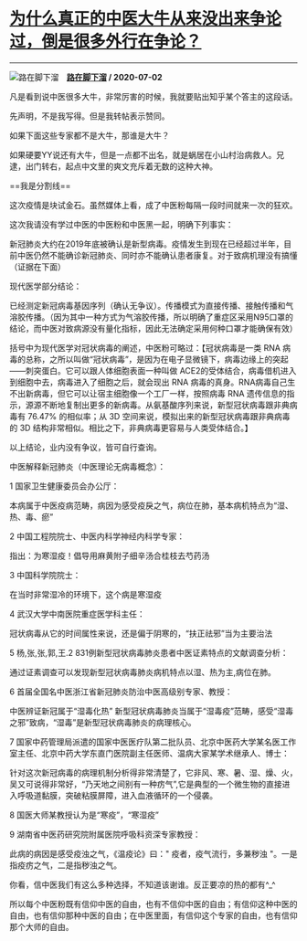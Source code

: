 # [为什么真正的中医大牛从来没出来争论过，倒是很多外行在争论？](https://www.zhihu.com/answer/1314021464)

----------------------------------------------------------------------------

![路在脚下溜](https://pic4.zhimg.com/da8e974dc.jpg?source=1940ef5c "路在脚下溜")&emsp;**[路在脚下溜](https://www.zhihu.com/people/74ls373) / 2020-07-02**

凡是看到说中医很多大牛，非常厉害的时候，我就要贴出知乎某个答主的这段话。

先声明，不是我写得。但是我转帖表示赞同。

如果下面这些专家都不是大牛，那谁是大牛？

如果硬要YY说还有大牛，但是一点都不出名，就是蜗居在小山村治病救人。兄逮，出门转右，起点中文里的爽文充斥着无数的这种大神。

==我是分割线==


这次疫情是块试金石。虽然媒体上看，成了中医粉每隔一段时间就来一次的狂欢。


这次我请没有学过中医的中医粉和中医黑一起，明确下列事实：


新冠肺炎大约在2019年底被确认是新型病毒。疫情发生到现在已经超过半年，目前中医仍然不能确诊新冠肺炎、同时亦不能确认患者康复。对于致病机理没有搞懂（证据在下面）


现代医学部分结论：


已经测定新冠病毒基因序列（确认无争议）。传播模式为直接传播、接触传播和气溶胶传播。（因为其中一种方式为气溶胶传播，所以明确了重症区采用N95口罩的结论，而中医对致病源没有量化指标，因此无法确定采用何种口罩才能确保有效）


括号中为现代医学对冠状病毒的阐述，中医粉可略过：【冠状病毒是一类 RNA 病毒的总称，之所以叫做“冠状病毒”，是因为在电子显微镜下，病毒边缘上的突起——刺突蛋白。它可以跟人体细胞表面一种叫做 ACE2的受体结合，病毒借机进入到细胞中去，病毒进入了细胞之后，就会现出 RNA 病毒的真身。RNA病毒自己生不出新病毒，但它可以让宿主细胞像一个工厂一样，按照病毒 RNA 遗传信息的指示，源源不断地复制出更多的新病毒。从氨基酸序列来说，新型冠状病毒跟非典病毒有 76.47% 的相似率；从 3D 空间来说，模拟出来的新型冠状病毒跟非典病毒的 3D 结构非常相似。相比之下，非典病毒更容易与人类受体结合。】


以上结论，业内没有争议，皆可自行查询。


中医解释新冠肺炎（中医理论无病毒概念）：


1 国家卫生健康委员会办公厅：


本病属于中医疫病范畴，病因为感受疫戾之气，病位在肺，基本病机特点为“湿、热、毒、瘀”


2 中国工程院院士、中医内科学神经内科学专家：


指出：为寒湿疫！倡导用麻黄附子细辛汤合桂枝去芍药汤


3 中国科学院院士：


在当时非常湿冷的环境下，这个病是寒湿疫


4 武汉大学中南医院重症医学科主任：


冠状病毒从它的时间属性来说，还是偏于阴寒的，“扶正祛邪”当为主要治法


5 杨,张,张,郭,王.2 831例新型冠状病毒肺炎患者中医证素特点的文献调查分析：


通过证素调查可以发现新型冠状病毒肺炎病机特点以湿、热为主,病位在肺。


6 首届全国名中医浙江省新冠肺炎防治中医高级别专家、教授：


中医辨证新冠属于“湿毒化热” 新型冠状病毒肺炎当属于“湿毒疫”范畴，感受“湿毒之邪”致病，“湿毒”是新型冠状病毒肺炎的病理核心。


7 国家中药管理局派遣的国家中医医疗队第二批队员、北京中医药大学某名医工作室主任、北京中药大学东直门医院副主任医师、温病大家某学术继承人、博士：


针对这次新冠病毒的病理机制分析得非常清楚了，它非风、寒、暑、湿、燥、火，吴又可说得非常好，“乃天地之间别有一种疠气”,它是典型的一个微生物的直接进入呼吸道黏膜，突破粘膜屏障，进入血液循环的一个侵袭。


8 国医大师某教授认为是“寒疫”，“寒湿疫”


9 湖南省中医药研究院附属医院呼吸科资深专家教授：


此病的病因是感受疫浊之气，《温疫论》曰：&#34; 疫者，疫气流行，多兼秽浊 &#34;。一是指疫疠之气，二是指秽浊之气。


你看，信中医我们有这么多种选择，不知道该谢谁。反正要凉的热的都有^_^


所以每个中医粉既有信仰中医的自由，也有不信仰中医的自由；有信仰这种中医的自由，也有信仰那种中医的自由；在中医里面，有信仰这个专家的自由，也有信仰那个大师的自由。





